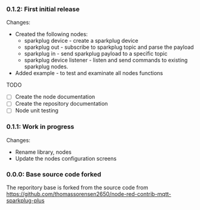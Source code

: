 
### 0.1.2: First initial release

Changes:
  - Created the following nodes:
    - sparkplug device - create a sparkplug device
    - sparkplug out - subscribe to sparkplug topic and parse the payload
    - sparkplug in - send sparkplug payload to a specific topic
    - sparkplug device listener - listen and send commands to existing sparkplug nodes.
  - Added example - to test and examinate all nodes functions

TODO
  - [ ] Create the node documentation
  - [ ] Create the repository documentation
  - [ ] Node unit testing

### 0.1.1: Work in progress

Changes:
- Rename library, nodes
- Update the nodes configuration screens

### 0.0.0: Base source code forked

The reporitory base is forked from the source code from https://github.com/thomassorensen2650/node-red-contrib-mqtt-sparkplug-plus
